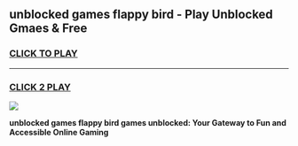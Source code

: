 
## unblocked games flappy bird - Play Unblocked Gmaes & Free
<h3>
<a href="https://premium.freeplayer.one?title=unblocked_games_flappy_bird&ref=20F">CLICK TO PLAY</a></h3>
<hr>

<h3>
<a href="https://premium.freeplayer.one?title=unblocked_games_flappy_bird&ref=20F">CLICK 2 PLAY</a>
  
</h3>

<a href="https://premium.freeplayer.one?title=unblocked_games_flappy_bird&ref=20F/"><img src="https://clearcache.store/games.png"></a>


**unblocked games flappy bird games unblocked: Your Gateway to Fun and Accessible Online Gaming**
